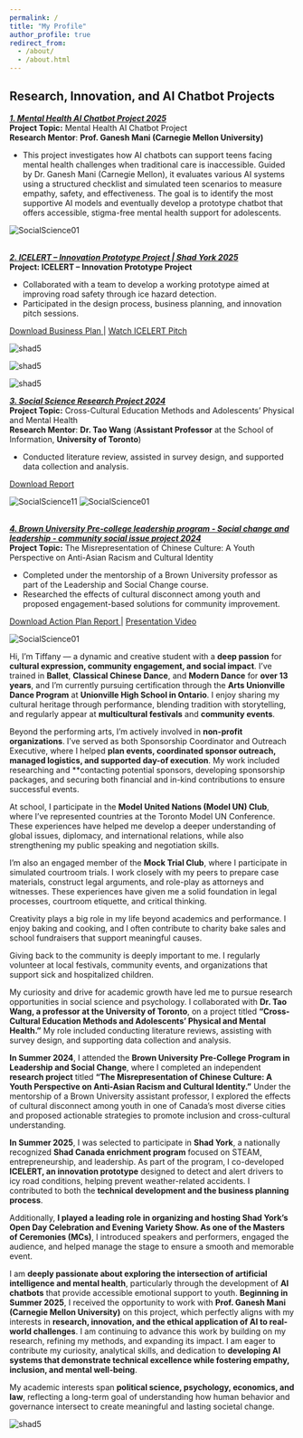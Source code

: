 ```yaml
---
permalink: /
title: "My Profile"
author_profile: true
redirect_from: 
  - /about/
  - /about.html
---
```

## Research, Innovation, and AI Chatbot Projects

<a href="https://www.tiffu.ca/teaching/MentalHealthAIChatbotProject" target='_blank'><i>**1. Mental Health AI Chatbot Project 2025**</i></a>
<br>**Project Topic:** Mental Health AI Chatbot Project
<br>**Research Mentor**: **Prof. Ganesh Mani (Carnegie Mellon University)**
* This project investigates how AI chatbots can support teens facing mental health challenges when traditional care is inaccessible. Guided by Dr. Ganesh Mani (Carnegie Mellon), it evaluates various AI systems using a structured checklist and simulated teen scenarios to measure empathy, safety, and effectiveness. The goal is to identify the most supportive AI models and eventually develop a prototype chatbot that offers accessible, stigma-free mental health support for adolescents.<br>

![SocialScience01](https://www.tiffu.ca/images/ai1.png)

<br><a href="https://www.tiffu.ca/teaching/InnovationProject" target='_blank'><i>**2. ICELERT – Innovation Prototype Project | Shad York 2025**</i></a>
<br>**Project: ICELERT – Innovation Prototype Project** 
* Collaborated with a team to develop a working prototype aimed at improving road safety through ice hazard detection.
* Participated in the design process, business planning, and innovation pitch sessions.

<a href="https://www.tiffu.ca/files/ICELERT - Business Plan.pdf" target="_blank" rel="noopener noreferrer">Download Business Plan
</a> | <a href="https://www.tiffu.ca/files/DE 60s VID.mp4" target="_blank" rel="noopener noreferrer">Watch ICELERT Pitch</a>&nbsp;
<br>

![shad5](https://www.tiffu.ca/images/shadproject1.png)

![shad5](https://www.tiffu.ca/images/shad5.jpg)

![shad5](https://www.tiffu.ca/images/shad3.jpeg)

<a href="https://www.tiffu.ca/teaching/SocialScienceResearchProject" target='_blank'><i>**3. Social Science Research Project 2024**</i></a>
<br>**Project Topic:** Cross-Cultural Education Methods and Adolescents’ Physical and Mental Health
<br>**Research Mentor**: **Dr. Tao Wang** (**Assistant Professor** at the School of Information, **University of Toronto**)
* Conducted literature review, assisted in survey design, and supported data collection and analysis.<br>

<a href="https://www.tiffu.ca/files/AMH_PS_0608.pdf" target="_blank" rel="noopener noreferrer">Download Report</a>&nbsp;
<br>

![SocialScience11](https://www.tiffu.ca/images/socialscienceproject11.JPG)
![SocialScience01](https://www.tiffu.ca/images/socialscienceproject1.jpg)

<br><a href="https://www.tiffu.ca/teaching/SocialScienceResearchProject-1" target='_blank'><i>**4. Brown University Pre-college leadership program - Social change and leadership - community social issue project 2024**</i></a>
<br>**Project Topic:** The Misrepresentation of Chinese Culture: A Youth Perspective on Anti-Asian Racism and Cultural Identity
* Completed under the mentorship of a Brown University professor as part of the Leadership and Social Change course.
* Researched the effects of cultural disconnect among youth and proposed engagement-based solutions for community improvement.

<a href="https://www.tiffu.ca/files/Step 8B_ Action plan Final Report - Tiffany Fu.pdf" target="_blank" rel="noopener noreferrer">Download Action Plan Report
</a> | <a href="https://www.tiffu.ca/files/Action plan Presentation.mp4" target="_blank" rel="noopener noreferrer">Presentation Video</a>&nbsp;
<br>

![SocialScience01](https://www.tiffu.ca/images/socialsciencebrown.png)

Hi, I’m Tiffany — a dynamic and creative student with a **deep passion** for **cultural expression, community engagement, and social impact**. I’ve trained in **Ballet**, **Classical Chinese Dance**, and **Modern Dance** for **over 13 years**, and I’m currently pursuing certification through the **Arts Unionville Dance Program** at **Unionville High School in Ontario**. I enjoy sharing my cultural heritage through performance, blending tradition with storytelling, and regularly appear at **multicultural festivals** and **community events**.

Beyond the performing arts, I’m actively involved in **non-profit organizations**. I’ve served as both Sponsorship Coordinator and Outreach Executive, where I helped **plan events, coordinated sponsor outreach, managed logistics, and supported day-of execution**. My work included researching and **contacting potential sponsors, developing sponsorship packages, and securing both financial and in-kind contributions to ensure successful events.

At school, I participate in the **Model United Nations (Model UN) Club**, where I’ve represented countries at the Toronto Model UN Conference. These experiences have helped me develop a deeper understanding of global issues, diplomacy, and international relations, while also strengthening my public speaking and negotiation skills.

I’m also an engaged member of the **Mock Trial Club**, where I participate in simulated courtroom trials. I work closely with my peers to prepare case materials, construct legal arguments, and role-play as attorneys and witnesses. These experiences have given me a solid foundation in legal processes, courtroom etiquette, and critical thinking.

Creativity plays a big role in my life beyond academics and performance. I enjoy baking and cooking, and I often contribute to charity bake sales and school fundraisers that support meaningful causes.

Giving back to the community is deeply important to me. I regularly volunteer at local festivals, community events, and organizations that support sick and hospitalized children.

My curiosity and drive for academic growth have led me to pursue research opportunities in social science and psychology. I collaborated with **Dr. Tao Wang, a professor at the University of Toronto**, on a project titled **“Cross-Cultural Education Methods and Adolescents’ Physical and Mental Health.”** My role included conducting literature reviews, assisting with survey design, and supporting data collection and analysis.

**In Summer 2024**, I attended the **Brown University Pre-College Program in Leadership and Social Change**, where I completed an independent **research project** titled **“The Misrepresentation of Chinese Culture: A Youth Perspective on Anti-Asian Racism and Cultural Identity.”** Under the mentorship of a Brown University assistant professor, I explored the effects of cultural disconnect among youth in one of Canada’s most diverse cities and proposed actionable strategies to promote inclusion and cross-cultural understanding.

**In Summer 2025**, I was selected to participate in **Shad York**, a nationally recognized **Shad Canada enrichment program** focused on STEAM, entrepreneurship, and leadership. As part of the program, I co-developed **ICELERT, an innovation prototype** designed to detect and alert drivers to icy road conditions, helping prevent weather-related accidents. I contributed to both the **technical development and the business planning process**.

Additionally, **I played a leading role in organizing and hosting Shad York’s Open Day Celebration and Evening Variety Show. As one of the Masters of Ceremonies (MCs)**, I introduced speakers and performers, engaged the audience, and helped manage the stage to ensure a smooth and memorable event.

I am **deeply passionate about exploring the intersection of artificial intelligence and mental health**, particularly through the development of **AI chatbots** that provide accessible emotional support to youth. **Beginning in Summer 2025**, I received the opportunity to work with **Prof. Ganesh Mani (Carnegie Mellon University)** on this project, which perfectly aligns with my interests in **research, innovation, and the ethical application of AI to real-world challenges**. I am continuing to advance this work by building on my research, refining my methods, and expanding its impact. I am eager to contribute my curiosity, analytical skills, and dedication to **developing AI systems that demonstrate technical excellence while fostering empathy, inclusion, and mental well-being**.

My academic interests span **political science, psychology, economics, and law**, reflecting a long-term goal of understanding how human behavior and governance intersect to create meaningful and lasting societal change.

![shad5](https://www.tiffu.ca/images/tiffanyprofile1.JPG)




